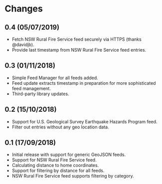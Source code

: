 # Changes

## 0.4 (05/07/2019)
* Fetch NSW Rural Fire Service feed securely via HTTPS (thanks @davidjb).
* Provide last timestamp from NSW Rural Fire Service feed entries.

## 0.3 (01/11/2018)
* Simple Feed Manager for all feeds added.
* Feed update extracts timestamp in preparation for more sophisticated feed management.
* Third-party library updates.

## 0.2 (15/10/2018)
* Support for U.S. Geological Survey Earthquake Hazards Program feed.
* Filter out entries without any geo location data.

## 0.1 (17/09/2018)
* Initial release with support for generic GeoJSON feeds.
* Support for NSW Rural Fire Service feed.
* Calculating distance to home coordinates.
* Support for filtering by distance for all feeds.
* NSW Rural Fire Service feed supports filtering by category.
